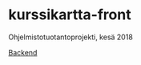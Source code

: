 # kurssikartta-front
Ohjelmistotuotantoprojekti, kesä 2018


[Backend](https://github.com/kurssikartta-ohtuprojekti/kurssikartta-back)



